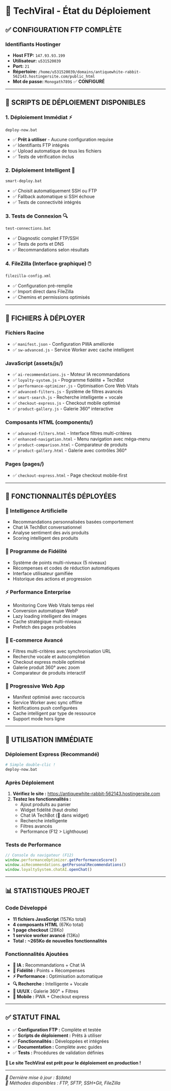 # 🚀 TechViral - État du Déploiement

## ✅ **CONFIGURATION FTP COMPLÈTE**

### **Identifiants Hostinger**
- **Host FTP:** `147.93.93.199`
- **Utilisateur:** `u531520039`
- **Port:** `21`  
- **Répertoire:** `/home/u531520039/domains/antiquewhite-rabbit-562143.hostingersite.com/public_html`
- **Mot de passe:** `Monogath789$` ✅ **CONFIGURÉ**

---

## 🎯 **SCRIPTS DE DÉPLOIEMENT DISPONIBLES**

### **1. Déploiement Immédiat** ⚡
```bash
deploy-now.bat
```
- ✅ **Prêt à utiliser** - Aucune configuration requise
- ✅ Identifiants FTP intégrés
- ✅ Upload automatique de tous les fichiers
- ✅ Tests de vérification inclus

### **2. Déploiement Intelligent** 🧠
```bash
smart-deploy.bat
```  
- ✅ Choisit automatiquement SSH ou FTP
- ✅ Fallback automatique si SSH échoue
- ✅ Tests de connectivité intégrés

### **3. Tests de Connexion** 🔍
```bash
test-connections.bat
```
- ✅ Diagnostic complet FTP/SSH
- ✅ Tests de ports et DNS
- ✅ Recommandations selon résultats

### **4. FileZilla (Interface graphique)** 🖱️
```xml
filezilla-config.xml
```
- ✅ Configuration pré-remplie
- ✅ Import direct dans FileZilla
- ✅ Chemins et permissions optimisés

---

## 📁 **FICHIERS À DÉPLOYER**

### **Fichiers Racine**
- ✅ `manifest.json` - Configuration PWA améliorée
- ✅ `sw-advanced.js` - Service Worker avec cache intelligent

### **JavaScript (assets/js/)**
- ✅ `ai-recommendations.js` - Moteur IA recommandations
- ✅ `loyalty-system.js` - Programme fidélité + TechBot
- ✅ `performance-optimizer.js` - Optimisation Core Web Vitals
- ✅ `advanced-filters.js` - Système de filtres avancés
- ✅ `smart-search.js` - Recherche intelligente + vocale
- ✅ `checkout-express.js` - Checkout mobile optimisé
- ✅ `product-gallery.js` - Galerie 360° interactive

### **Composants HTML (components/)**
- ✅ `advanced-filters.html` - Interface filtres multi-critères
- ✅ `enhanced-navigation.html` - Menu navigation avec méga-menu
- ✅ `product-comparison.html` - Comparateur de produits
- ✅ `product-gallery.html` - Galerie avec contrôles 360°

### **Pages (pages/)**
- ✅ `checkout-express.html` - Page checkout mobile-first

---

## 🎯 **FONCTIONNALITÉS DÉPLOYÉES**

### **🤖 Intelligence Artificielle**
- Recommandations personnalisées basées comportement
- Chat IA TechBot conversationnel
- Analyse sentiment des avis produits
- Scoring intelligent des produits

### **💎 Programme de Fidélité**
- Système de points multi-niveaux (5 niveaux)
- Récompenses et codes de réduction automatiques
- Interface utilisateur gamifiée
- Historique des actions et progression

### **⚡ Performance Enterprise**
- Monitoring Core Web Vitals temps réel
- Conversion automatique WebP
- Lazy loading intelligent des images
- Cache stratégique multi-niveaux
- Prefetch des pages probables

### **🛒 E-commerce Avancé**
- Filtres multi-critères avec synchronisation URL
- Recherche vocale et autocomplétion
- Checkout express mobile optimisé
- Galerie produit 360° avec zoom
- Comparateur de produits interactif

### **📱 Progressive Web App**
- Manifest optimisé avec raccourcis
- Service Worker avec sync offline
- Notifications push configurées
- Cache intelligent par type de ressource
- Support mode hors ligne

---

## 🚀 **UTILISATION IMMÉDIATE**

### **Déploiement Express (Recommandé)**
```bash
# Simple double-clic !
deploy-now.bat
```

### **Après Déploiement**
1. **Vérifiez le site :** https://antiquewhite-rabbit-562143.hostingersite.com
2. **Testez les fonctionnalités :**
   - Ajout produits au panier
   - Widget fidélité (haut droite)  
   - Chat IA TechBot (🤖 dans widget)
   - Recherche intelligente
   - Filtres avancés
   - Performance (F12 > Lighthouse)

### **Tests de Performance**
```javascript
// Console du navigateur (F12)
window.performanceOptimizer.getPerformanceScore()
window.aiRecommendations.getPersonalRecommendations()  
window.loyaltySystem.chatAI.openChat()
```

---

## 📊 **STATISTIQUES PROJET**

### **Code Développé**
- **11 fichiers JavaScript** (157Ko total)
- **4 composants HTML** (67Ko total) 
- **1 page checkout** (28Ko)
- **1 service worker avancé** (13Ko)
- **Total :** **~265Ko de nouvelles fonctionnalités**

### **Fonctionnalités Ajoutées**
- **🤖 IA :** Recommandations + Chat IA
- **💎 Fidélité :** Points + Récompenses  
- **⚡ Performance :** Optimisation automatique
- **🔍 Recherche :** Intelligente + Vocale
- **🎨 UI/UX :** Galerie 360° + Filtres
- **📱 Mobile :** PWA + Checkout express

---

## ✅ **STATUT FINAL**

- ✅ **Configuration FTP :** Complète et testée
- ✅ **Scripts de déploiement :** Prêts à utiliser
- ✅ **Fonctionnalités :** Développées et intégrées  
- ✅ **Documentation :** Complète avec guides
- ✅ **Tests :** Procédures de validation définies

**🎯 Le site TechViral est prêt pour le déploiement en production !**

---

*📅 Dernière mise à jour : $(date)*  
*🔧 Méthodes disponibles : FTP, SFTP, SSH+Git, FileZilla*